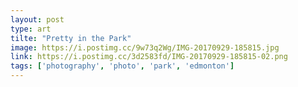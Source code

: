 ```yaml
---
layout: post
type: art
tilte: "Pretty in the Park"
image: https://i.postimg.cc/9w73q2Wg/IMG-20170929-185815.jpg
link: https://i.postimg.cc/3d2583fd/IMG-20170929-185815-02.png
tags: ['photography', 'photo', 'park', 'edmonton']
---
```

